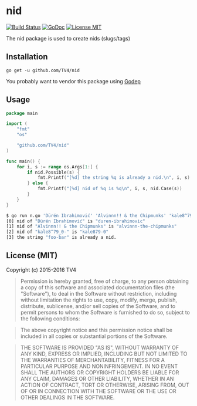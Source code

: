 # nid

[![Build Status](https://travis-ci.org/TV4/nid.svg?branch=master)](https://travis-ci.org/TV4/nid)
[![GoDoc](https://img.shields.io/badge/godoc-reference-blue.svg?style=flat)](https://godoc.org/github.com/TV4/nid)
[![License MIT](https://img.shields.io/badge/license-MIT-lightgrey.svg?style=flat)](https://github.com/TV4/nid#license-mit)

The nid package is used to create nids (slugs/tags)

## Installation

    go get -u github.com/TV4/nid

You probably want to vendor this package using [Godep](https://github.com/tools/godep)

## Usage

```go
package main

import (
	"fmt"
	"os"

	"github.com/TV4/nid"
)

func main() {
	for i, s := range os.Args[1:] {
		if nid.Possible(s) {
			fmt.Printf("[%d] the string %q is already a nid.\n", i, s)
		} else {
			fmt.Printf("[%d] nid of %q is %q\n", i, s, nid.Case(s))
		}
	}
}
```

```bash
$ go run n.go 'Dürén Ibrahimović' 'Alvinnn!! & the Chipmunks' 'kale8^79_0-' foo-bar
[0] nid of "Dürén Ibrahimović" is "duren-ibrahimovic"
[1] nid of "Alvinnn!! & the Chipmunks" is "alvinnn-the-chipmunks"
[2] nid of "kale8^79_0-" is "kale879-0"
[3] the string "foo-bar" is already a nid.
```

## License (MIT)

Copyright (c) 2015-2016 TV4

> Permission is hereby granted, free of charge, to any person obtaining
> a copy of this software and associated documentation files (the
> "Software"), to deal in the Software without restriction, including
> without limitation the rights to use, copy, modify, merge, publish,
> distribute, sublicense, and/or sell copies of the Software, and to
> permit persons to whom the Software is furnished to do so, subject to
> the following conditions:

> The above copyright notice and this permission notice shall be
> included in all copies or substantial portions of the Software.

> THE SOFTWARE IS PROVIDED "AS IS", WITHOUT WARRANTY OF ANY KIND,
> EXPRESS OR IMPLIED, INCLUDING BUT NOT LIMITED TO THE WARRANTIES OF
> MERCHANTABILITY, FITNESS FOR A PARTICULAR PURPOSE AND
> NONINFRINGEMENT. IN NO EVENT SHALL THE AUTHORS OR COPYRIGHT HOLDERS BE
> LIABLE FOR ANY CLAIM, DAMAGES OR OTHER LIABILITY, WHETHER IN AN ACTION
> OF CONTRACT, TORT OR OTHERWISE, ARISING FROM, OUT OF OR IN CONNECTION
> WITH THE SOFTWARE OR THE USE OR OTHER DEALINGS IN THE SOFTWARE.
